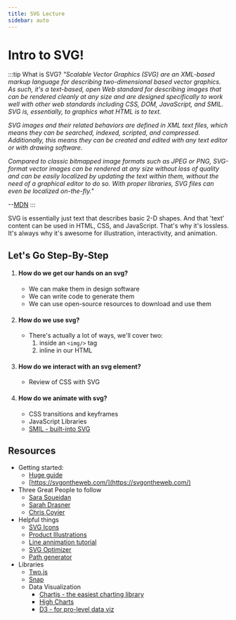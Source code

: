 ```yaml
---
title: SVG Lecture
sidebar: auto
---
```


# Intro to SVG!

:::tip What is SVG?
<i>"Scalable Vector Graphics (SVG) are an XML-based markup language for describing two-dimensional based vector graphics. As such, it's a text-based, open Web standard for describing images that can be rendered cleanly at any size and are designed specifically to work well with other web standards including CSS, DOM, JavaScript, and SMIL. SVG is, essentially, to graphics what HTML is to text.</i>

<i>SVG images and their related behaviors are defined in XML text files, which means they can be searched, indexed, scripted, and compressed. Additionally, this means they can be created and edited with any text editor or with drawing software.</i>

<i>Compared to classic bitmapped image formats such as JPEG or PNG, SVG-format vector images can be rendered at any size without loss of quality and can be easily localized by updating the text within them, without the need of a graphical editor to do so. With proper libraries, SVG files can even be localized on-the-fly."</i>

--[MDN](https://developer.mozilla.org/en-US/docs/Web/SVG)
:::

SVG is essentially just text that describes basic 2-D shapes. And that 'text' content can be used in HTML, CSS, and JavaScript. That's why it's lossless. It's always why it's awesome for illustration, interactivity, and animation.

## Let's Go Step-By-Step

1. #### How do we get our hands on an svg?
   - We can make them in design software
   - We can write code to generate them
   - We can use open-source resources to download and use them
2. #### How do we use svg?
   - There's actually a lot of ways, we'll cover two:
     1. inside an `<img/>` tag
     2. inline in our HTML
3. #### How do we interact with an svg element?
   - Review of CSS with SVG
4. #### How do we animate with svg?
   - CSS transitions and keyframes
   - JavaScript Libraries
   - [SMIL - built-into SVG](https://developer.mozilla.org/en-US/docs/Web/SVG/SVG_animation_with_SMIL)

## Resources

- Getting started:
  - [Huge guide](https://css-tricks.com/mega-list-svg-information/)
  - [https://svgontheweb.com/](https://svgontheweb.com/)
- Three Great People to follow
  - [Sara Soueidan](https://www.sarasoueidan.com/tags/svg/)
  - [Sarah Drasner](https://sarahdrasnerdesign.com/)
  - [Chris Coyier](https://chriscoyier.net/)
- Helpful things
  - [SVG Icons](https://iconsvg.xyz/)
  - [Product Illustrations](https://undraw.co/illustrations)
  - [Line annimation tutorial](https://css-tricks.com/svg-line-animation-works/)
  - [SVG Optimizer](https://jakearchibald.github.io/svgomg/)
  - [Path generator](https://jxnblk.github.io/paths/)
- Libraries
  - [Two.js](https://two.js.org/examples/)
  - [Snap](http://snapsvg.io/)
  - Data Visualization
    - [Chartjs - the easiest charting library](https://www.chartjs.org/)
    - [High Charts](https://www.highcharts.com/)
    - [D3 - for pro-level data viz](https://d3js.org/)
